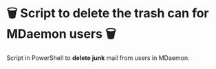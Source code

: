 # 🗑️ Script to delete the trash can for MDaemon users 🗑️ 

Script in PowerShell to **delete junk** mail from users in MDaemon.

